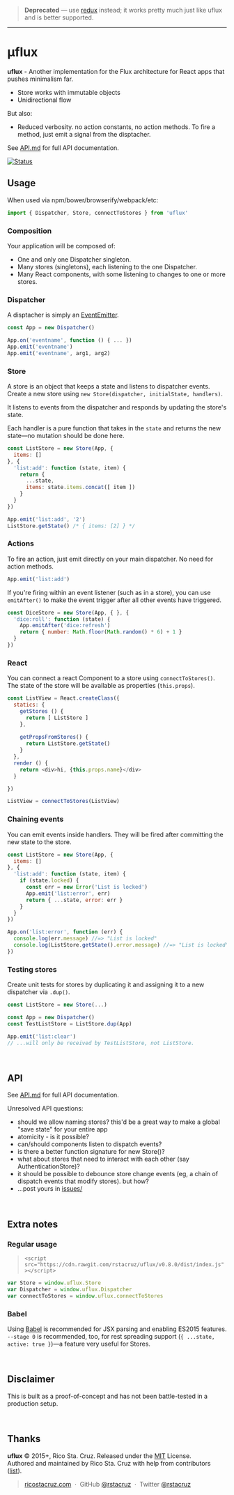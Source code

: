 > **Deprecated** — use [redux](https://www.npmjs.com/package/redux) instead; it works pretty much just like uflux and is better supported.

----

# μflux

**uflux** - Another implementation for the Flux architecture for React apps that pushes minimalism far.

* Store works with immutable objects
* Unidirectional flow

But also:

* Reduced verbosity. no action constants, no action methods. To fire a method, just emit a signal from the disptacher.

See [API.md](API.md) for full API documentation.

[![Status](https://travis-ci.org/rstacruz/uflux.svg?branch=master)](https://travis-ci.org/rstacruz/uflux "See test builds")

## Usage

When used via npm/bower/browserify/webpack/etc:

```js
import { Dispatcher, Store, connectToStores } from 'uflux'
```

### Composition

Your application will be composed of:

* One and only one Dispatcher singleton.
* Many stores (singletons), each listening to the one Dispatcher.
* Many React components, with some listening to changes to one or more stores.

### Dispatcher

A disptacher is simply an [EventEmitter].

```js
const App = new Dispatcher()

App.on('eventname', function () { ... })
App.emit('eventname')
App.emit('eventname', arg1, arg2)
```

[EventEmitter]: http://devdocs.io/iojs/events#events_class_events_eventemitter

### Store

A store is an object that keeps a state and listens to dispatcher events.
Create a new store using `new Store(dispatcher, initialState, handlers)`.

It listens to events from the dispatcher and responds by updating the store's state.

Each handler is a pure function that takes in the `state` and returns the new
state—no mutation should be done here.

```js
const ListStore = new Store(App, {
  items: []
}, {
  'list:add': function (state, item) {
    return {
      ...state,
      items: state.items.concat([ item ])
    }
  }
})

App.emit('list:add', '2')
ListStore.getState() /* { items: [2] } */
```

### Actions

To fire an action, just emit directly on your main dispatcher. No need for action methods.

```js
App.emit('list:add')
```

If you're firing within an event listener (such as in a store), you can use `emitAfter()` to make the event trigger after all other events have triggered.

```js
const DiceStore = new Store(App, { }, {
  'dice:roll': function (state) {
    App.emitAfter('dice:refresh')
    return { number: Math.floor(Math.random() * 6) + 1 }
  }
})
```

### React

You can connect a react Component to a store using `connectToStores()`. The
state of the store will be available as properties (`this.props`).

```js
const ListView = React.createClass({
  statics: {
    getStores () {
      return [ ListStore ]
    },
 
    getPropsFromStores() {
      return ListStore.getState()
    }
  },
  render () {
    return <div>hi, {this.props.name}</div>
  }

})

ListView = connectToStores(ListView)
```

### Chaining events

You can emit events inside handlers. They will be fired after committing the new state to the store.

```js
const ListStore = new Store(App, {
  items: []
}, {
  'list:add': function (state, item) {
    if (state.locked) {
      const err = new Error('List is locked')
      App.emit('list:error', err)
      return { ...state, error: err }
    }
  }
})

App.on('list:error', function (err) {
  console.log(err.message) //=> "List is locked"
  console.log(ListStore.getState().error.message) //=> "List is locked"
})
```

### Testing stores

Create unit tests for stores by duplicating it and assigning it to a new dispatcher via `.dup()`.

```js
const ListStore = new Store(...)

const App = new Dispatcher()
const TestListStore = ListStore.dup(App)

App.emit('list:clear')
// ...will only be received by TestListStore, not ListStore.
```

<br>

## API

See [API.md](API.md) for full API documentation.

Unresolved API questions:

 * should we allow naming stores? this'd be a great way to make a global "save state" for your entire app
 * atomicity - is it possible?
 * can/should components listen to dispatch events?
 * is there a better function signature for new Store()?
 * what about stores that need to interact with each other (say AuthenticationStore)?
 * it should be possible to debounce store change events (eg, a chain of dispatch events that modify stores). but how?
 * ...post yours in [issues/](issues/)

<br>

## Extra notes

### Regular usage

> [](#version) `<script src="https://cdn.rawgit.com/rstacruz/uflux/v0.8.0/dist/index.js"></script>`

```js
var Store = window.uflux.Store
var Dispatcher = window.uflux.Dispatcher
var connectToStores = window.uflux.connectToStores
```

### Babel

Using [Babel] is recommended for JSX parsing and enabling ES2015 features.
`--stage 0` is recommended, too, for rest spreading support (`{ ...state, active:
  true }`)—a feature very useful for Stores.

[Babel]: https://babeljs.io

<br>

## Disclaimer

This is built as a proof-of-concept and has not been battle-tested in a production setup.

<br>

## Thanks

**uflux** © 2015+, Rico Sta. Cruz. Released under the [MIT] License.<br>
Authored and maintained by Rico Sta. Cruz with help from contributors ([list][contributors]).

> [ricostacruz.com](http://ricostacruz.com) &nbsp;&middot;&nbsp;
> GitHub [@rstacruz](https://github.com/rstacruz) &nbsp;&middot;&nbsp;
> Twitter [@rstacruz](https://twitter.com/rstacruz)

[MIT]: http://mit-license.org/
[contributors]: http://github.com/rstacruz/uflux/contributors
